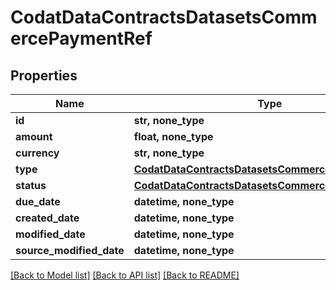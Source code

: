 # CodatDataContractsDatasetsCommercePaymentRef


## Properties
Name | Type | Description | Notes
------------ | ------------- | ------------- | -------------
**id** | **str, none_type** |  | [optional] 
**amount** | **float, none_type** |  | [optional] 
**currency** | **str, none_type** |  | [optional] 
**type** | [**CodatDataContractsDatasetsCommercePaymentType**](CodatDataContractsDatasetsCommercePaymentType.md) |  | [optional] 
**status** | [**CodatDataContractsDatasetsCommercePaymentStatus**](CodatDataContractsDatasetsCommercePaymentStatus.md) |  | [optional] 
**due_date** | **datetime, none_type** |  | [optional] 
**created_date** | **datetime, none_type** |  | [optional] 
**modified_date** | **datetime, none_type** |  | [optional] 
**source_modified_date** | **datetime, none_type** |  | [optional] 

[[Back to Model list]](../README.md#documentation-for-models) [[Back to API list]](../README.md#documentation-for-api-endpoints) [[Back to README]](../README.md)


